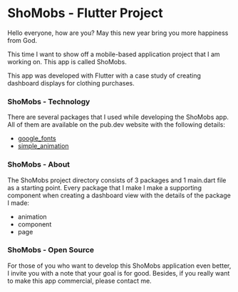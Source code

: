 # ShoMobs - Flutter Project
Hello everyone, how are you?
May this new year bring you more happiness from God.

This time I want to show off a mobile-based application project that I am working on. This app is called ShoMobs.

This app was developed with Flutter with a case study of creating dashboard displays for clothing purchases.

### ShoMobs - Technology
There are several packages that I used while developing the ShoMobs app. All of them are available on the pub.dev website with the following details:
- [google_fonts](https://pub.dev/packages/google_fonts)
- [simple_animation](https://pub.dev/packages/simple_animations)

### ShoMobs - About
The ShoMobs project directory consists of 3 packages and 1 main.dart file as a starting point. Every package that I make I make a supporting component when creating a dashboard view with the details of the package I made:
- animation
- component
- page

### ShoMobs - Open Source
For those of you who want to develop this ShoMobs application even better, I invite you with a note that your goal is for good. Besides, if you really want to make this app commercial, please contact me.
